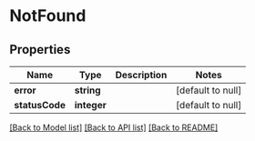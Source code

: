 # NotFound

## Properties
Name | Type | Description | Notes
------------ | ------------- | ------------- | -------------
**error** | **string** |  | [default to null]
**statusCode** | **integer** |  | [default to null]

[[Back to Model list]](../README.md#documentation-for-models) [[Back to API list]](../README.md#documentation-for-api-endpoints) [[Back to README]](../README.md)


